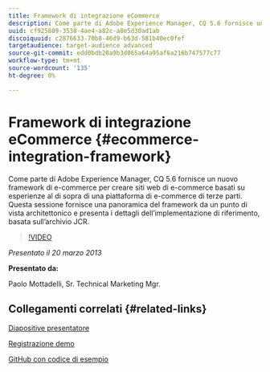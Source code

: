```yaml
---
title: Framework di integrazione eCommerce
description: Come parte di Adobe Experience Manager, CQ 5.6 fornisce un nuovo Framework Commerce per creare siti web di e-commerce basati su esperienze al di sopra di una piattaforma di e-commerce di terze parti. Questa sessione fornisce una panoramica del framework da un punto di vista architettonico e presenta alcuni dettagli dell’implementazione di riferimento, basata sull’archivio JCR.
uuid: cf925889-3538-4ae4-a82c-a8e5d30ad1ab
discoiquuid: c2876633-70b8-46d9-b63d-581b40ec0fef
targetaudience: target-audience advanced
source-git-commit: edd0bdb28a9b3d065a64a95af6a216b747577c77
workflow-type: tm+mt
source-wordcount: '135'
ht-degree: 0%

---
```


# Framework di integrazione eCommerce {#ecommerce-integration-framework}

Come parte di Adobe Experience Manager, CQ 5.6 fornisce un nuovo framework di e-commerce per creare siti web di e-commerce basati su esperienze al di sopra di una piattaforma di e-commerce di terze parti. Questa sessione fornisce una panoramica del framework da un punto di vista architettonico e presenta i dettagli dell’implementazione di riferimento, basata sull’archivio JCR.

>[!VIDEO](https://video.tv.adobe.com/v/19577/?quality=9)

*Presentato il 20 marzo 2013*

**Presentato da:**

Paolo Mottadelli, Sr. Technical Marketing Mgr.

## Collegamenti correlati {#related-links}

[Diapositive presentatore](https://www.slideshare.net/paolomoz/aem-cq-ecommerce-framework)

[Registrazione demo](https://vimeo.com/62251523)

[GitHub con codice di esempio](https://github.com/paolomoz/cq-commerce-impl-sample)
